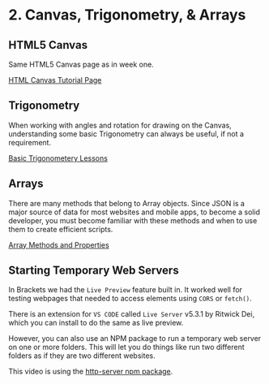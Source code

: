 # 2. Canvas, Trigonometry, & Arrays

## HTML5 Canvas

Same HTML5 Canvas page as in week one.

[HTML Canvas Tutorial Page](../week1/canvas.md)

## Trigonometry

When working with angles and rotation for drawing on the Canvas, understanding some basic Trigonometry can always be useful, if not a requirement.

[Basic Trigonometery Lessons](./trig.md)

## Arrays

There are many methods that belong to Array objects. Since JSON is a major source of data for most websites and mobile apps, to become a solid developer, you must become familiar with these methods and when to use them to create efficient scripts.

[Array Methods and Properties](./arrays.md)

## Starting Temporary Web Servers

In Brackets we had the `Live Preview` feature built in. It worked well for testing webpages that needed to access elements using `CORS` or `fetch()`.

There is an extension for `VS CODE` called `Live Server` v5.3.1 by Ritwick Dei, which you can install to do the same as live preview.

However, you can also use an NPM package to run a temporary web server on one or more folders. This will let you do things like run two different folders as if they are two different websites.

<YouTube
    title="Temporary web servers"
    url="https://www.youtube.com/embed/hvax_hqMces"
/>

This video is using the [http-server npm package](https://www.npmjs.com/package/http-server).
